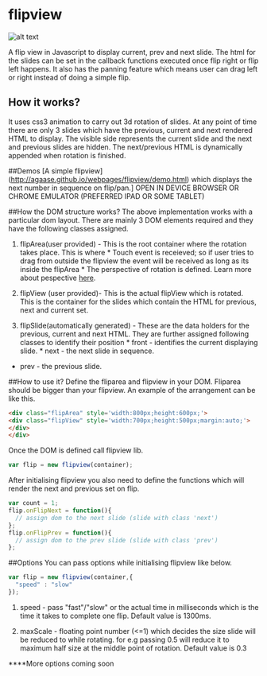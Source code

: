 flipview 
========

![alt text](https://lh4.googleusercontent.com/-WVO0MaxF3SM/U51mzlvMFRI/AAAAAAAAJfw/CZcNtTPSwBg/s279/flipview_sample.gif "This is what it looks like but more smoother.")

A flip view in Javascript to display current, prev and next slide. The html for the slides can be set in the callback functions executed once flip right or flip left happens. It also has the panning feature which means user can drag left or right instead of doing a simple flip. 


## How it works?
It uses css3 animation to carry out 3d rotation of slides. At any point of time there are only 3 slides which have the previous, current and next rendered HTML to display. The visible side represents the current slide and the next and previous slides are hidden. The next/previous HTML is dynamically appended when rotation is finished.


##Demos
[A simple flipview] (http://agaase.github.io/webpages/flipview/demo.html) which displays the next number in sequence on flip/pan.] OPEN IN DEVICE BROWSER OR CHROME EMULATOR (PREFERRED IPAD OR SOME TABLET)

##How the DOM structure works?
The above implementation works with a particular dom layout. There are mainly 3 DOM elements required and they have the following classes assigned.

  1. flipArea(user provided) - This is the root container where the rotation takes place. This is where 
    * Touch event is receieved; so if user tries to drag from outside the flipview the event will be received as long as its inside the flipArea
    * The perspective of rotation is defined. Learn more about pespective [here](https://developer.mozilla.org/en-US/docs/Web/CSS/perspective).
  
  2. flipView (user provided)-  This is the actual flipView which is rotated. This is the container for the slides which contain the HTML for previous, next and current set.
  3. flipSlide(automatically generated) - These are the data holders for the previous, current and next HTML. They are further assigned following classes to identify their position
    * front - identifies the current displaying slide.
    * next - the next slide in sequence.
  * prev - the previous slide.

##How to use it?
Define the fliparea and flipview in your DOM. Fliparea should be bigger than your flipview. An example of the arrangement can be like this.

```html
<div class="flipArea" style='width:800px;height:600px;'>
<div class="flipView" style='width:700px;height:500px;margin:auto;'>
</div>
</div>
```
Once the DOM is defined call flipview lib.
```javascript
var flip = new flipview(container);
```
After initialising flipview you also need to define the functions which will render the next and previous set on flip.
```javascript
var count = 1;
flip.onFlipNext = function(){
  // assign dom to the next slide (slide with class 'next')
};
flip.onFlipPrev = function(){
  // assign dom to the prev slide (slide with class 'prev')
};
```

##Options
You can pass options while initialising flipview like below.
```javascript
var flip = new flipview(container,{
  "speed" : "slow"
});
```

1. speed - pass "fast"/"slow" or the actual time in milliseconds which is the time it takes to complete one flip. Default value is 1300ms.

2. maxScale - floating point number (<=1) which decides the size slide will be reduced to while rotating. for e.g passing 0.5 will reduce it to maximum half size at the middle point of rotation. Default value is 0.3

****More options coming soon

